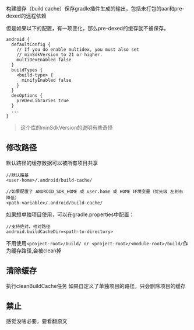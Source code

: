构建缓存（build cache）保存gradle插件生成的输出，包括未打包的aar和pre-dexed的远程依赖

但是如果以下的配置，有一项变化，那么pre-dexed的缓存就不被保存。

```
android {
  defaultConfig {
    // If you do enable multidex, you must also set
    // minSdkVersion to 21 or higher.
    multiDexEnabled false
  }
  buildTypes {
    <build-type> {
      minifyEnabled false
    }
  }
  dexOptions {
    preDexLibraries true
  }
  ...
}
```

> 这个库的minSdkVersion的说明有些奇怪

## 修改路径

默认路径的缓存数据可以被所有项目共享

```
//默认路基
<user-home>/.android/build-cache/

//如果配置了 ANDROID_SDK_HOME 或 user.home 或 HOME 环境变量（优先级 左到右 降低）
<path-variable>/.android/build-cache/
```

如果想单独项目使用，可以在gradle.properties中配置：

```
//支持绝对、相对路径
android.buildCacheDir=<path-to-directory>
```

不用使用`<project-root>/build/ or <project-root>/<module-root>/build/`作为缓存路径,会被clean掉

## 清除缓存

执行cleanBuildCache任务
如果自定义了单独项目的路径，只会删除项目的缓存

## 禁止

感觉没啥必要，要看翻原文